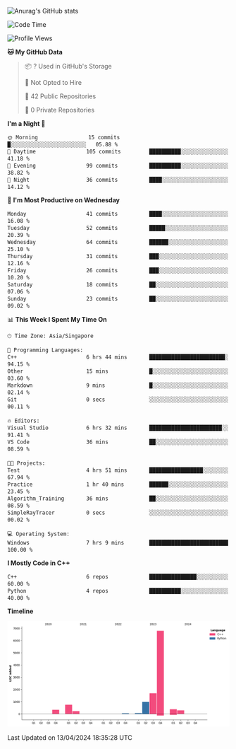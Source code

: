 ![Anurag's GitHub stats](https://github-readme-stats.vercel.app/api?username=OnePointFive99&show_icons=true&theme=transparent)

<!--START_SECTION:waka-->
![Code Time](http://img.shields.io/badge/Code%20Time-89%20hrs%2050%20mins-blue)

![Profile Views](http://img.shields.io/badge/Profile%20Views-0-blue)

**🐱 My GitHub Data** 

> 📦 ? Used in GitHub's Storage 
 > 
> 🚫 Not Opted to Hire
 > 
> 📜 42 Public Repositories 
 > 
> 🔑 0 Private Repositories 
 > 
**I'm a Night 🦉** 

```text
🌞 Morning                15 commits          █░░░░░░░░░░░░░░░░░░░░░░░░   05.88 % 
🌆 Daytime                105 commits         ██████████░░░░░░░░░░░░░░░   41.18 % 
🌃 Evening                99 commits          ██████████░░░░░░░░░░░░░░░   38.82 % 
🌙 Night                  36 commits          ████░░░░░░░░░░░░░░░░░░░░░   14.12 % 
```
📅 **I'm Most Productive on Wednesday** 

```text
Monday                   41 commits          ████░░░░░░░░░░░░░░░░░░░░░   16.08 % 
Tuesday                  52 commits          █████░░░░░░░░░░░░░░░░░░░░   20.39 % 
Wednesday                64 commits          ██████░░░░░░░░░░░░░░░░░░░   25.10 % 
Thursday                 31 commits          ███░░░░░░░░░░░░░░░░░░░░░░   12.16 % 
Friday                   26 commits          ███░░░░░░░░░░░░░░░░░░░░░░   10.20 % 
Saturday                 18 commits          ██░░░░░░░░░░░░░░░░░░░░░░░   07.06 % 
Sunday                   23 commits          ██░░░░░░░░░░░░░░░░░░░░░░░   09.02 % 
```


📊 **This Week I Spent My Time On** 

```text
🕑︎ Time Zone: Asia/Singapore

💬 Programming Languages: 
C++                      6 hrs 44 mins       ████████████████████████░   94.15 % 
Other                    15 mins             █░░░░░░░░░░░░░░░░░░░░░░░░   03.60 % 
Markdown                 9 mins              █░░░░░░░░░░░░░░░░░░░░░░░░   02.14 % 
Git                      0 secs              ░░░░░░░░░░░░░░░░░░░░░░░░░   00.11 % 

🔥 Editors: 
Visual Studio            6 hrs 32 mins       ███████████████████████░░   91.41 % 
VS Code                  36 mins             ██░░░░░░░░░░░░░░░░░░░░░░░   08.59 % 

🐱‍💻 Projects: 
Test                     4 hrs 51 mins       █████████████████░░░░░░░░   67.94 % 
Practice                 1 hr 40 mins        ██████░░░░░░░░░░░░░░░░░░░   23.45 % 
Algorithm_Training       36 mins             ██░░░░░░░░░░░░░░░░░░░░░░░   08.59 % 
SimpleRayTracer          0 secs              ░░░░░░░░░░░░░░░░░░░░░░░░░   00.02 % 

💻 Operating System: 
Windows                  7 hrs 9 mins        █████████████████████████   100.00 % 
```

**I Mostly Code in C++** 

```text
C++                      6 repos             ███████████████░░░░░░░░░░   60.00 % 
Python                   4 repos             ██████████░░░░░░░░░░░░░░░   40.00 % 
```



**Timeline**

![Lines of Code chart](https://raw.githubusercontent.com/OnePointFive99/OnePointFive99/main/assets/bar_graph.png)


 Last Updated on 13/04/2024 18:35:28 UTC
<!--END_SECTION:waka-->

  
